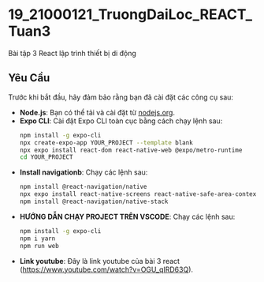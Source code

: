 # 19_21000121_TruongDaiLoc_REACT_Tuan3

Bài tập 3 React lập trình thiết bị di động

## Yêu Cầu

Trước khi bắt đầu, hãy đảm bảo rằng bạn đã cài đặt các công cụ sau:

- **Node.js**: Bạn có thể tải và cài đặt từ [nodejs.org](https://nodejs.org/).
- **Expo CLI**: Cài đặt Expo CLI toàn cục bằng cách chạy lệnh sau:
  ```bash
  npm install -g expo-cli   
  npx create-expo-app YOUR_PROJECT --template blank
  npx expo install react-dom react-native-web @expo/metro-runtime
  cd YOUR_PROJECT

- **Install navigationb**: Chạy các lệnh sau:
  ```bash
  npm install @react-navigation/native
  npx expo install react-native-screens react-native-safe-area-context
  npm install @react-navigation/native-stack

- **HƯỚNG DẪN CHẠY PROJECT TRÊN VSCODE**: Chạy các lệnh sau:
  ```bash
  npm install -g expo-cli
  npm i yarn
  npm run web


- **Link youtube**: Đây là link youtube của bài 3 react (https://www.youtube.com/watch?v=OGU_qIRD63Q).
